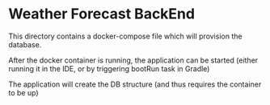 # Weather Forecast BackEnd
This directory contains a docker-compose file which will provision the database.

After the docker container is running, the application can be started (either running it in the IDE, or by triggering 
bootRun task in Gradle)

The application will create the DB structure (and thus requires the container to be up)
